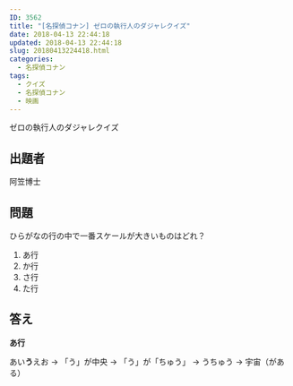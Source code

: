 ```yaml
---
ID: 3562
title: "[名探偵コナン] ゼロの執行人のダジャレクイズ"
date: 2018-04-13 22:44:18
updated: 2018-04-13 22:44:18
slug: 20180413224418.html
categories:
  - 名探偵コナン
tags:
  - クイズ
  - 名探偵コナン
  - 映画
---
```


ゼロの執行人のダジャレクイズ

<!--more-->

## 出題者

阿笠博士

## 問題

ひらがなの行の中で一番スケールが大きいものはどれ？

1. あ行
2. か行
3. さ行
4. た行

## 答え

**あ行**

あい**う**えお
→ 「う」が中央
→ 「う」が「ちゅう」
→ うちゅう
→ 宇宙（がある）
